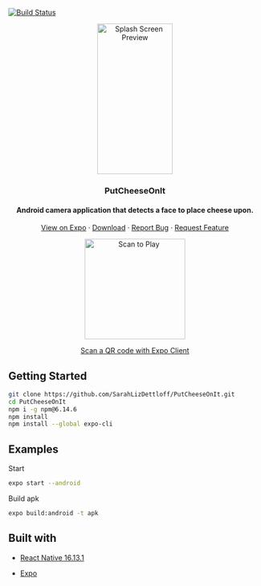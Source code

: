 [![Build Status](https://travis-ci.org/SarahLizDettloff/PutCheeseOnIt.svg?branch=master)](https://travis-ci.org/SarahLizDettloff/PutCheeseOnIt)



<p align="center">

<a href="https://github.com/SarahLizDettloff/PutCheeseOnIt">
  <img src="https://github.com/SarahLizDettloff/PutCheeseOnIt/blob/master/assets/splash.gif?raw=true" width="150" height="300" alt="Splash Screen Preview">
  </a>
  <h3 align="center">PutCheeseOnIt</h3>
  <h4 align="center">Android camera application that detects a face to place cheese upon.</h3>

  <p align="center">
    <a href="https://expo.io/@sarahdettloff/projects/PutCheeseOnIt">View on Expo</a>
    ·
    <a href="https://github.com/SarahLizDettloff/PutCheeseOnIt/raw/master/PutCheeseOnIt.apk">Download</a>
    ·
    <a href="https://github.com/sarahlizdettloff/PutCheeseOnIt/issues">Report Bug</a>
    ·
    <a href="https://github.com/sarahlizdettloff/PutCheeseOnIt/issues">Request Feature</a>
  </p>
  

  <p align="center">
     <img src="https://github.com/SarahLizDettloff/PutCheeseOnIt/blob/master/assets/QRSample.png?raw=true" alt="Scan to Play"  width="200" height="200">
  </p>
  <p align="center">
     <a href="https://expo.io/tools#client">Scan a QR code with Expo Client</a>
   </p>
</p>
    
## Getting Started

```bash
git clone https://github.com/SarahLizDettloff/PutCheeseOnIt.git
cd PutCheeseOnIt
npm i -g npm@6.14.6
npm install
npm install --global expo-cli
```

## Examples
Start
```bash
expo start --android
```
Build apk
```bash
expo build:android -t apk
```

## Built with
* [React Native 16.13.1](https://facebook.github.io/react-native/)

* [Expo](https://expo.io)

